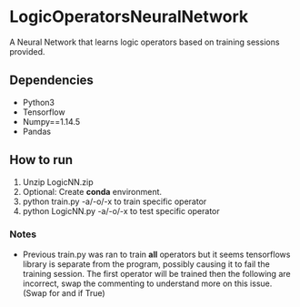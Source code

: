 # LogicOperatorsNeuralNetwork
A Neural Network that learns logic operators based on training sessions provided.

<h2>Dependencies</h2>
<ul>
  <li>Python3</li>
  <li>Tensorflow</li>
  <li>Numpy==1.14.5</li>
  <li>Pandas</li>
</ul>

<h2>How to run</h2>
<ol>
  <li>Unzip LogicNN.zip</li>
  <li>Optional: Create <b>conda</b> environment.</li>
  <li>python train.py -a/-o/-x to train specific operator</li>
  <li>python LogicNN.py -a/-o/-x to test specific operator</li>
</ol>

<h3>Notes</h3>
<ul>
  <li>Previous train.py was ran to train <b>all</b> operators but it seems tensorflows library is separate from the program, possibly causing it to fail the training session. The first operator will be trained then the following are incorrect, swap the commenting to understand more on this issue. (Swap for and if True)</li>
</ul>
